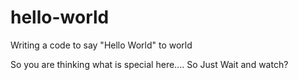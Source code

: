 # hello-world
Writing a code to say "Hello World" to world

So you are thinking what is special here....
So Just Wait and watch?
